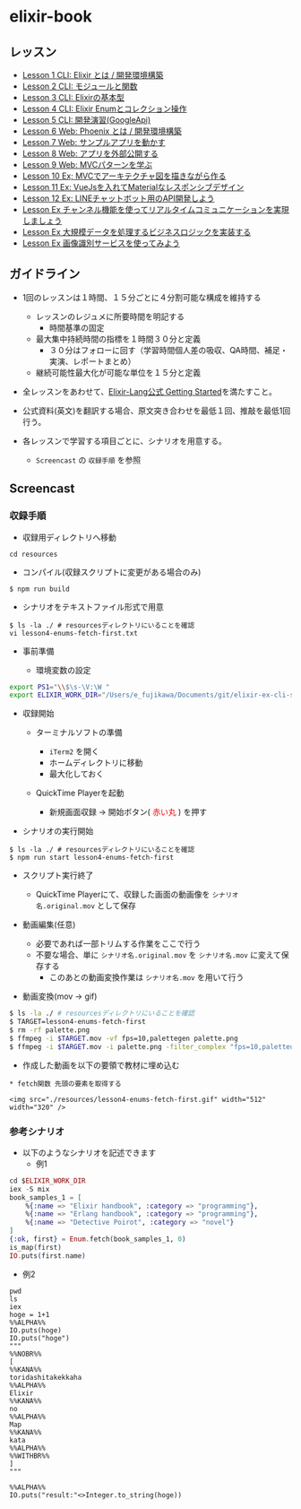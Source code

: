 # elixir-book


## レッスン
* [Lesson 1 CLI: Elixir とは  / 開発環境構築](https://github.com/Eigo-Mt-Fuji/elixir-book/blob/master/lesson1.pdf)
* [Lesson 2 CLI: モジュールと関数](https://github.com/Eigo-Mt-Fuji/elixir-book/blob/master/lesson2.pdf)
* [Lesson 3 CLI: Elixirの基本型](https://github.com/Eigo-Mt-Fuji/elixir-book/blob/master/lesson3.pdf)
* [Lesson 4 CLI: Elixir Enumとコレクション操作](https://github.com/Eigo-Mt-Fuji/elixir-book/blob/master/lesson4.md)
* [Lesson 5 CLI: 開発演習(GoogleApi)](https://github.com/Eigo-Mt-Fuji/elixir-book/blob/master/lesson5.md)
* [Lesson 6 Web: Phoenix とは / 開発環境構築](https://github.com/Eigo-Mt-Fuji/elixir-book/blob/master/lesson6.md)
* [Lesson 7 Web: サンプルアプリを動かす](https://github.com/Eigo-Mt-Fuji/elixir-book/blob/master/lesson7.md)
* [Lesson 8 Web: アプリを外部公開する](https://github.com/Eigo-Mt-Fuji/elixir-book/blob/master/lesson8.md)
* [Lesson 9 Web: MVCパターンを学ぶ](https://github.com/Eigo-Mt-Fuji/elixir-book/blob/master/lesson9.md)
* [Lesson 10 Ex; MVCでアーキテクチャ図を描きながら作る](https://github.com/Eigo-Mt-Fuji/rails-training-image-search/issues/2)
* [Lesson 11 Ex: VueJsを入れてMaterialなレスポンシブデザイン](https://github.com/Eigo-Mt-Fuji/rails-training-image-search/issues/3)
* [Lesson 12 Ex: LINEチャットボット用のAPI開発しよう](https://qiita.com/e_fujikawa/items/27d6a3aac6b513a90713)
* [Lesson Ex チャンネル機能を使ってリアルタイムコミュニケーションを実現しましょう](./README.md)
* [Lesson Ex 大規模データを処理するビジネスロジックを実装する](./README.md)
* [Lesson Ex 画像識別サービスを使ってみよう](./README.md)

## ガイドライン

* 1回のレッスンは１時間、１５分ごとに４分割可能な構成を維持する
  * レッスンのレジュメに所要時間を明記する
    * 時間基準の固定
  * 最大集中持続時間の指標を１時間３０分と定義
    * ３０分はフォローに回す（学習時間個人差の吸収、QA時間、補足・実演、レポートまとめ）
  * 継続可能性最大化が可能な単位を１５分と定義

* 全レッスンをあわせて、[Elixir-Lang公式 Getting Started](https://elixir-lang.org/getting-started/introduction.html)を満たすこと。

* 公式資料(英文)を翻訳する場合、原文突き合わせを最低１回、推敲を最低1回行う。

* 各レッスンで学習する項目ごとに、シナリオを用意する。
  * `Screencast` の `収録手順` を参照

## Screencast

### 収録手順

* 収録用ディレクトリへ移動

```
cd resources
```

* コンパイル(収録スクリプトに変更がある場合のみ)

```
$ npm run build
```

* シナリオをテキストファイル形式で用意

```
$ ls -la ./ # resourcesディレクトリにいることを確認
vi lesson4-enums-fetch-first.txt
```

* 事前準備
  
  * 環境変数の設定

```bash
export PS1="\\$\s-\V:\W "
export ELIXIR_WORK_DIR="/Users/e_fujikawa/Documents/git/elixir-ex-cli-sample"
```

* 収録開始  

  * ターミナルソフトの準備
    * `iTerm2` を開く
    * ホームディレクトリに移動
    * 最大化しておく

  * QuickTime Playerを起動
    * 新規画面収録 -> 開始ボタン( <span style="color: red">赤い丸</span> ) を押す

* シナリオの実行開始

```
$ ls -la ./ # resourcesディレクトリにいることを確認
$ npm run start lesson4-enums-fetch-first
```

* スクリプト実行終了
  * QuickTime Playerにて、収録した画面の動画像を `シナリオ名.original.mov` として保存

* 動画編集(任意)
  * 必要であれば一部トリムする作業をここで行う
  * 不要な場合、単に `シナリオ名.original.mov` を `シナリオ名.mov` に変えて保存する
    * このあとの動画変換作業は  `シナリオ名.mov` を用いて行う

* 動画変換(mov -> gif)

```bash
$ ls -la ./ # resourcesディレクトリにいることを確認
$ TARGET=lesson4-enums-fetch-first
$ rm -rf palette.png
$ ffmpeg -i $TARGET.mov -vf fps=10,palettegen palette.png
$ ffmpeg -i $TARGET.mov -i palette.png -filter_complex "fps=10,paletteuse" $TARGET.gif
```

* 作成した動画を以下の要領で教材に埋め込む

```text
* fetch関数 先頭の要素を取得する

<img src="./resources/lesson4-enums-fetch-first.gif" width="512" width="320" />
```


### 参考シナリオ

* 以下のようなシナリオを記述できます
   * 例1

```elixir
cd $ELIXIR_WORK_DIR
iex -S mix
book_samples_1 = [
    %{:name => "Elixir handbook", :category => "programming"},
    %{:name => "Erlang handbook", :category => "programming"},
    %{:name => "Detective Poirot", :category => "novel"}
]
{:ok, first} = Enum.fetch(book_samples_1, 0)
is_map(first)
IO.puts(first.name)
```

   * 例2

```
pwd
ls
iex
hoge = 1+1
%%ALPHA%%
IO.puts(hoge)
IO.puts("hoge")
"""
%%NOBR%%
[
%%KANA%%
toridashitakekkaha
%%ALPHA%%
Elixir
%%KANA%%
no
%%ALPHA%%
Map
%%KANA%%
kata
%%ALPHA%%
%%WITHBR%%
]
"""

%%ALPHA%%
IO.puts("result:"<>Integer.to_string(hoge))
```
